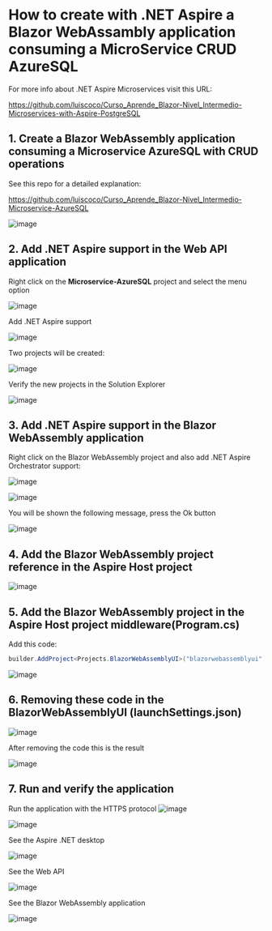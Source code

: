 # How to create with .NET Aspire a Blazor WebAssambly application consuming a MicroService CRUD AzureSQL

For more info about .NET Aspire Microservices visit this URL: 

https://github.com/luiscoco/Curso_Aprende_Blazor-Nivel_Intermedio-Microservices-with-Aspire-PostgreSQL

## 1. Create a Blazor WebAssembly application consuming a Microservice AzureSQL with CRUD operations

See this repo for a detailed explanation: 

https://github.com/luiscoco/Curso_Aprende_Blazor-Nivel_Intermedio-Microservice-AzureSQL

![image](https://github.com/user-attachments/assets/ff6131b1-3e59-4469-b95e-33103b024342)

## 2. Add .NET Aspire support in the Web API application

Right click on the **Microservice-AzureSQL** project and select the menu option 

![image](https://github.com/user-attachments/assets/54154a53-d9d9-4cba-b918-b6a2de9a2f31)

Add .NET Aspire support

![image](https://github.com/user-attachments/assets/a7d1be5c-66f4-43b5-b8b3-cf93386add62)

Two projects will be created:

![image](https://github.com/user-attachments/assets/2420851b-a001-405f-a8ad-0124ef0dec19)

Verify the new projects in the Solution Explorer

![image](https://github.com/user-attachments/assets/665ce2e3-b111-40a0-98ba-f2e469649dd2)

## 3. Add .NET Aspire support in the Blazor WebAssembly application

Right click on the Blazor WebAssembly project and also add .NET Aspire Orchestrator support:

![image](https://github.com/user-attachments/assets/aed7c104-b1cd-42d0-8815-4248d9f5e4f9)

![image](https://github.com/user-attachments/assets/505c3462-efb6-46e9-a9c9-393ddb0acbdf)

You will be shown the following message, press the Ok button 

![image](https://github.com/user-attachments/assets/8fb029c0-831b-4053-a49c-a5024ce494d4)

## 4. Add the Blazor WebAssembly project reference in the Aspire Host project

![image](https://github.com/user-attachments/assets/74f8f4fa-3c7c-4a1c-bc6d-01e73def64a9)

## 5. Add the Blazor WebAssembly project in the Aspire Host project middleware(Program.cs)

Add this code:

```csharp
builder.AddProject<Projects.BlazorWebAssemblyUI>("blazorwebassemblyui");
```

![image](https://github.com/user-attachments/assets/7b3db30a-86fd-4ddb-ad08-33d5039d57f3)

## 6. Removing these code in the BlazorWebAssemblyUI (launchSettings.json)

![image](https://github.com/user-attachments/assets/d7066523-1915-4473-85b6-a2d7fd304384)

After removing the code this is the result

![image](https://github.com/user-attachments/assets/7f821f3f-77ef-48c6-89c7-f814ac3edbc4)

## 7. Run and verify the application

Run the application with the HTTPS protocol ![image](https://github.com/user-attachments/assets/fe7826f3-6adc-41ce-af46-e07d4cc9b5f6)

![image](https://github.com/user-attachments/assets/5aed30f1-01a4-4848-871a-4557c27ed3e5)

See the Aspire .NET desktop

![image](https://github.com/user-attachments/assets/6ce2d4b6-33b6-4764-ae2d-126b56f071b5)

See the Web API

![image](https://github.com/user-attachments/assets/82ab2b4d-ecd7-4558-98a5-9435a7690404)

See the Blazor WebAssembly application

![image](https://github.com/user-attachments/assets/67622162-760c-4740-af2b-5b0290139b7e)





